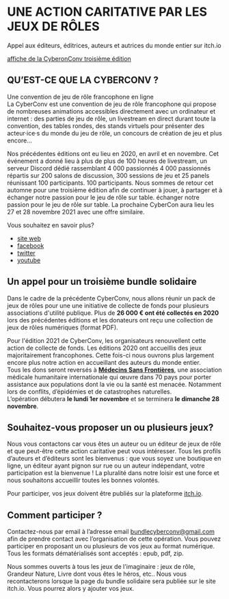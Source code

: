 # UNE ACTION CARITATIVE PAR LES JEUX DE RÔLES
Appel aux éditeurs, éditrices, auteurs et autrices du monde entier sur itch.io

[affiche de la CyberonConv troisième édition](https://imgur.com/GO6uz3X)

## QU’EST-CE QUE LA CYBERCONV ?
Une convention de jeu de rôle francophone en ligne  
La CyberConv est une convention de jeu de rôle francophone qui propose de nombreuses animations accessibles directement avec un ordinateur et internet : des parties de jeu de rôle, un livestream en direct durant toute la convention, des tables rondes, des stands virtuels pour présenter des acteur·ice·s du monde du jeu de rôle, un concours de création de jeu et plus encore…  

Nos précédentes éditions ont eu lieu en 2020, en avril et en novembre. Cet événement a donné lieu à plus de plus de 100 heures de livestream, un serveur Discord dédié rassemblant 4 000 passionnés 4 000 passionnés répartis sur 200 salons de discussion, 300 sessions de jeu et 25 panels réunissant 100 participants. 100 participants. Nous sommes de retour cet automne pour une troisième édition afin de continuer à jouer, à partager et à échanger notre passion pour le jeu de rôle sur table. échanger notre passion pour le jeu de rôle sur table. La prochaine CyberCon aura lieu les 27 et 28 novembre 2021 avec une offre similaire.  

Vous souhaitez en savoir plus? 
- [site web](https://cyberconv.com)
- [facebook](https://www.facebook.com/cyberconv)
- [twitter](https://twitter.com/cyber_conv)
- [youtube](https://www.facebook.com/cyberconv/)

## Un appel pour un troisième bundle solidaire 
Dans le cadre de la précédente CyberConv, nous allons réunir un pack de jeux de rôles pour une une initiative de collecte de fonds pour plusieurs associations d'utilité publique. Plus de **26 000 € ont été collectés en 2020** lors des précédentes éditions et les donateurs ont reçu une collection de jeux de rôles numériques (format PDF).  

Pour l'édition 2021 de CyberConv, les organisateurs renouvellent cette action de collecte de fonds. Les éditions 2020 ont accueillis des jeux majoritairement francophones. Cette fois-ci nous ouvrons plus largement encore plus notre action en accueillant des auteurs du monde entier.  
Tous les dons seront reversés à **[Médecins Sans Frontières](https://www.msf.fr/)**, une association médicale humanitaire internationale qui œuvre dans 70 pays pour porter assistance aux populations dont la vie ou la santé est menacée. Notamment lors de conflits, d’épidémies et de catastrophes naturelles.  
L’opération débutera **le lundi 1er novembre** et se terminera **le dimanche 28 novembre**.

## Souhaitez-vous proposer un ou plusieurs jeux? 
Nous vous contactons car vous êtes un auteur ou un éditeur de jeux de rôle et que peut-être cette action caritative peut vous intéresser. Tous les profils d’auteurs et d’éditeurs sont les bienvenus : que vous soyez une boutique en ligne, un éditeur ayant pignon sur rue ou un auteur indépendant, votre participation est la bienvenue ! La pluralité dans notre loisir est une force et nous souhaitons accueillir toutes les bonnes volontés.  

Pour participer, vos jeux doivent être publiés sur la plateforme [itch.io](https://itch.io/). 

##  Comment participer ? 
Contactez-nous par email à l’adresse email [bundlecyberconv@gmail.com](mailto:bundlecyberconv@gmail.com) afin de prendre contact avec l’organisation de cette opération.
Vous pouvez participer en proposant un ou plusieurs de vos jeux au format numérique. Tous les formats dématérialisés sont acceptés : epub, pdf, zip.  

Nous sommes ouverts à tous les jeux de l'imaginaire : jeux de rôle, Grandeur Nature, Livre dont vous êtes le héros, etc.. 
Nous vous recontacterons lorsque la page du bundle solidaire sera publiée sur le site itch.io. Vous pourrez alors y ajouter vos jeux.



